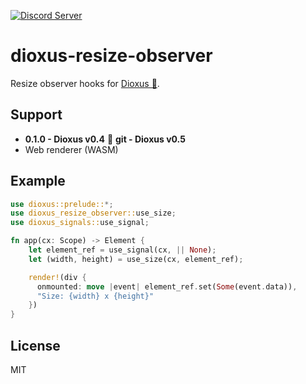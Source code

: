 [![Discord Server](https://img.shields.io/discord/899851952891002890.svg?logo=discord&style=flat-square)](https://discord.gg/sKJSVNSCDJ)

# dioxus-resize-observer
Resize observer hooks for [Dioxus 🧬](https://dioxuslabs.com/).

## Support
- **0.1.0 - Dioxus v0.4** 🧬 **git - Dioxus v0.5**
- Web renderer (WASM)

## Example
```rust
use dioxus::prelude::*;
use dioxus_resize_observer::use_size;
use dioxus_signals::use_signal;

fn app(cx: Scope) -> Element {
    let element_ref = use_signal(cx, || None);
    let (width, height) = use_size(cx, element_ref);

    render!(div {
      onmounted: move |event| element_ref.set(Some(event.data)),
      "Size: {width} x {height}"
    })
}
```

## License
MIT
